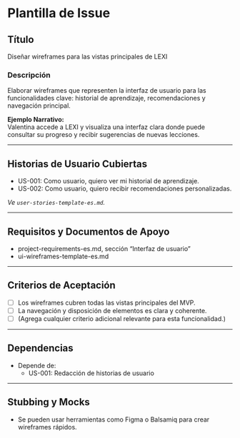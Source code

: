 # Plantilla de Issue

## Título
Diseñar wireframes para las vistas principales de LEXI

### Descripción
Elaborar wireframes que representen la interfaz de usuario para las funcionalidades clave: historial de aprendizaje, recomendaciones y navegación principal.

**Ejemplo Narrativo:**  
Valentina accede a LEXI y visualiza una interfaz clara donde puede consultar su progreso y recibir sugerencias de nuevas lecciones.

---

## Historias de Usuario Cubiertas
- US-001: Como usuario, quiero ver mi historial de aprendizaje.
- US-002: Como usuario, quiero recibir recomendaciones personalizadas.

_Ve `user-stories-template-es.md`._

---

## Requisitos y Documentos de Apoyo
- project-requirements-es.md, sección “Interfaz de usuario”
- ui-wireframes-template-es.md

---

## Criterios de Aceptación
- [ ] Los wireframes cubren todas las vistas principales del MVP.
- [ ] La navegación y disposición de elementos es clara y coherente.
- [ ] (Agrega cualquier criterio adicional relevante para esta funcionalidad.)

---

## Dependencias
- Depende de:
  - US-001: Redacción de historias de usuario

---

## Stubbing y Mocks
- Se pueden usar herramientas como Figma o Balsamiq para crear wireframes rápidos.
